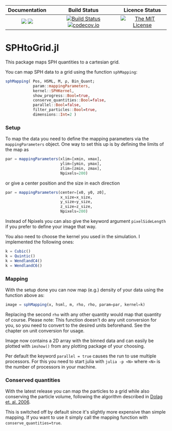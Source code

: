 | **Documentation**                                                 | **Build Status**                                                                                | **Licence Status**                                                                                |
|:-----------------------------------------------------------------:|:-----------------------------------------------------------------------------------------------:| :-----------------------------------------------------------------------------------------------:|
[![](https://img.shields.io/badge/docs-stable-blue.svg)](https://LudwigBoess.github.io/SPHtoGrid.jl/stable) [![](https://img.shields.io/badge/docs-dev-blue.svg)](https://LudwigBoess.github.io/SPHtoGrid.jl/dev) | [![Build Status](https://travis-ci.org/LudwigBoess/SPHtoGrid.jl.svg?branch=master)](https://travis-ci.org/LudwigBoess/SPHtoGrid.jl) [![codecov.io](https://codecov.io/gh/LudwigBoess/SPHtoGrid.jl/coverage.svg?branch=master)](https://codecov.io/gh/LudwigBoess/SPHtoGrid.jl?branch=master) | [![The MIT License](https://img.shields.io/badge/license-MIT-orange.svg)](LICENSE.md)

# SPHtoGrid.jl

This package maps SPH quantities to a cartesian grid.

You can map SPH data to a grid using the function `sphMapping`:

```julia
sphMapping( Pos, HSML, M, ρ, Bin_Quant;
            param::mappingParameters,
            kernel::SPHKernel,
            show_progress::Bool=true,
            conserve_quantities::Bool=false,
            parallel::Bool=false,
            filter_particles::Bool=true,
            dimensions::Int=2 )
```

### Setup

To map the data you need to define the mapping parameters via the `mappingParameters` object.
One way to set this up is by defining the limits of the map as

```julia
par = mappingParameters(xlim=[xmin, xmax], 
                        ylim=[ymin, ymax], 
                        zlim=[zmin, zmax],
                        Npixels=200)
```

or give a center position and the size in each direction

```julia
par = mappingParameters(center=[x0, y0, z0], 
                        x_size=x_size, 
                        y_size=y_size,
                        z_size=z_size,
                        Npixels=200)
```

Instead of Npixels you can also give the keyword argument `pixelSideLength` if you prefer to define your image that way.

You also need to choose the kernel you used in the simulation. I implemented the following ones:

```julia
k = Cubic()
k = Quintic()
k = WendlandC4()
k = WendlandC6()
```

### Mapping

With the setup done you can now map (e.g.) density of your data using the function above as:

```julia
image = sphMapping(x, hsml, m, rho, rho, param=par, kernel=k)
```

Replacing the second `rho` with any other quantity would map that quantity of course.
Please note: This function doesn't do any unit conversion for you, so you need to convert to the desired units beforehand. See the chapter on unit conversion for usage.

Image now contains a 2D array with the binned data and can easily be plotted with `imshow()` from any plotting package of your choosing.

Per default the keyword `parallel = true` causes the run to use multiple processors. For this you need to start julia with `julia -p <N>` where `<N>` is the number of processors in your machine.

### Conserved quantities

With the latest release you can map the particles to a grid while also conserving the particle volume, following the algorithm described in [Dolag et. al. 2006](https://ui.adsabs.harvard.edu/link_gateway/2005MNRAS.363...29D/doi:10.1111/j.1365-2966.2005.09452.x).

This is switched off by default since it's slightly more expensive than simple mapping. If you want to use it simply call the mapping function with `conserve_quantities=true`.
